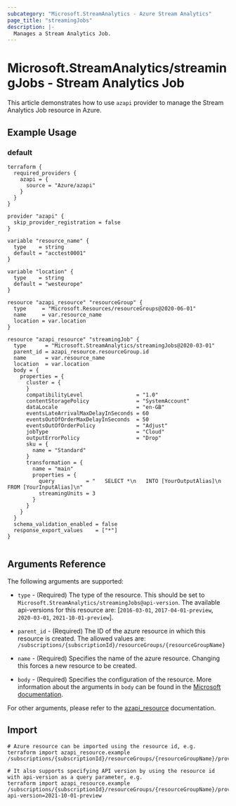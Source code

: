 ```yaml
---
subcategory: "Microsoft.StreamAnalytics - Azure Stream Analytics"
page_title: "streamingJobs"
description: |-
  Manages a Stream Analytics Job.
---
```


# Microsoft.StreamAnalytics/streamingJobs - Stream Analytics Job

This article demonstrates how to use `azapi` provider to manage the Stream Analytics Job resource in Azure.

## Example Usage

### default

```hcl
terraform {
  required_providers {
    azapi = {
      source = "Azure/azapi"
    }
  }
}

provider "azapi" {
  skip_provider_registration = false
}

variable "resource_name" {
  type    = string
  default = "acctest0001"
}

variable "location" {
  type    = string
  default = "westeurope"
}

resource "azapi_resource" "resourceGroup" {
  type     = "Microsoft.Resources/resourceGroups@2020-06-01"
  name     = var.resource_name
  location = var.location
}

resource "azapi_resource" "streamingJob" {
  type      = "Microsoft.StreamAnalytics/streamingJobs@2020-03-01"
  parent_id = azapi_resource.resourceGroup.id
  name      = var.resource_name
  location  = var.location
  body = {
    properties = {
      cluster = {
      }
      compatibilityLevel                 = "1.0"
      contentStoragePolicy               = "SystemAccount"
      dataLocale                         = "en-GB"
      eventsLateArrivalMaxDelayInSeconds = 60
      eventsOutOfOrderMaxDelayInSeconds  = 50
      eventsOutOfOrderPolicy             = "Adjust"
      jobType                            = "Cloud"
      outputErrorPolicy                  = "Drop"
      sku = {
        name = "Standard"
      }
      transformation = {
        name = "main"
        properties = {
          query          = "   SELECT *\n   INTO [YourOutputAlias]\n   FROM [YourInputAlias]\n"
          streamingUnits = 3
        }
      }
    }
  }
  schema_validation_enabled = false
  response_export_values    = ["*"]
}


```



## Arguments Reference

The following arguments are supported:

* `type` - (Required) The type of the resource. This should be set to `Microsoft.StreamAnalytics/streamingJobs@api-version`. The available api-versions for this resource are: [`2016-03-01`, `2017-04-01-preview`, `2020-03-01`, `2021-10-01-preview`].

* `parent_id` - (Required) The ID of the azure resource in which this resource is created. The allowed values are:  
  `/subscriptions/{subscriptionId}/resourceGroups/{resourceGroupName}`

* `name` - (Required) Specifies the name of the azure resource. Changing this forces a new resource to be created.

* `body` - (Required) Specifies the configuration of the resource. More information about the arguments in `body` can be found in the [Microsoft documentation](https://learn.microsoft.com/en-us/azure/templates/Microsoft.StreamAnalytics/streamingJobs?pivots=deployment-language-terraform).

For other arguments, please refer to the [azapi_resource](https://registry.terraform.io/providers/Azure/azapi/latest/docs/resources/resource) documentation.

## Import

 ```shell
 # Azure resource can be imported using the resource id, e.g.
 terraform import azapi_resource.example /subscriptions/{subscriptionId}/resourceGroups/{resourceGroupName}/providers/Microsoft.StreamAnalytics/streamingJobs/{resourceName}
 
 # It also supports specifying API version by using the resource id with api-version as a query parameter, e.g.
 terraform import azapi_resource.example /subscriptions/{subscriptionId}/resourceGroups/{resourceGroupName}/providers/Microsoft.StreamAnalytics/streamingJobs/{resourceName}?api-version=2021-10-01-preview
 ```
